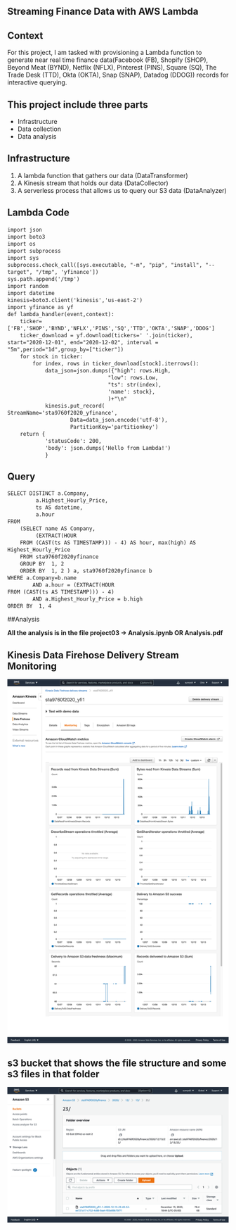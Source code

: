 

## Streaming Finance Data with AWS Lambda

## Context

For this project, I am tasked with provisioning a Lambda function to generate near real time finance data(Facebook (FB), Shopify (SHOP), Beyond Meat (BYND), Netflix (NFLX), Pinterest (PINS), Square (SQ), The Trade Desk (TTD), Okta (OKTA), Snap (SNAP), Datadog (DDOG)) records for interactive querying.

## **This project include three parts**
-   Infrastructure 
-   Data collection  
-   Data analysis

## **Infrastructure**
1.  A lambda function that gathers our data (DataTransformer)
2.  A Kinesis stream that holds our data (DataCollector)  
3.  A serverless process that allows us to query our S3 data (DataAnalyzer)

## Lambda Code

```import yfinance
import json
import boto3
import os
import subprocess
import sys
subprocess.check_call([sys.executable, "-m", "pip", "install", "--target", "/tmp", 'yfinance'])
sys.path.append('/tmp')
import random
import datetime
kinesis=boto3.client('kinesis','us-east-2')
import yfinance as yf
def lambda_handler(event,context):
    ticker=['FB','SHOP','BYND','NFLX','PINS','SQ','TTD','OKTA','SNAP','DDOG']
    ticker_download = yf.download(tickers=' '.join(ticker), start="2020-12-01", end="2020-12-02", interval = "5m",period="1d",group_by=["ticker"]) 
    for stock in ticker:
        for index, rows in ticker_download[stock].iterrows():
            data_json=json.dumps({"high": rows.High, 
                                "low": rows.Low, 
                                "ts": str(index), 
                                'name': stock}, 
                                )+"\n"
            kinesis.put_record(                    StreamName='sta9760f2020_yfinance',
                    Data=data_json.encode('utf-8'),
                    PartitionKey='partitionkey')
    return {
            'statusCode': 200,
            'body': json.dumps('Hello from Lambda!')
            }
```
## Query
```
SELECT DISTINCT a.Company,
         a.Highest_Hourly_Price,
         ts AS datetime,
         a.hour
FROM 
    (SELECT name AS Company,
         (EXTRACT(HOUR
    FROM (CAST(ts AS TIMESTAMP))) - 4) AS hour, max(high) AS Highest_Hourly_Price
    FROM sta9760f2020yfinance
    GROUP BY  1, 2
    ORDER BY  1, 2 ) a, sta9760f2020yfinance b
WHERE a.Company=b.name
        AND a.hour = (EXTRACT(HOUR
FROM (CAST(ts AS TIMESTAMP))) - 4)
        AND a.Highest_Hourly_Price = b.high
ORDER BY  1, 4
```
##Analysis

**All the analysis is in the file project03 -> Analysis.ipynb OR Analysis.pdf**

## Kinesis Data Firehose Delivery Stream Monitoring

![assets/kinesis_config.png](assets/kinesis_config.png)

## **s3 bucket that shows the file structure and some s3 files in that folder**

![assets/screenshot_of_s3_bucket.png](assets/screenshot_of_s3_bucket.png)

